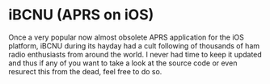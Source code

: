 # iBCNU (APRS on iOS)

Once a very popular now almost obsolete APRS application for the iOS platform, iBCNU during its hayday had a cult following of thousands of ham radio enthusiasts from around the world. I never had time to keep it updated and thus if any of you want to take a look at the source code or even resurect this from the dead, feel free to do so.
